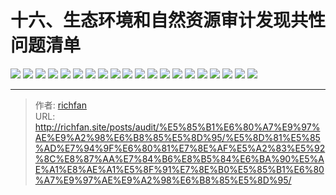 # 十六、生态环境和自然资源审计发现共性问题清单

![](https://img.richfan.site/audit/审计发现共性问题清单/十六、生态环境和自然资源审计发现共性问题清单/生态环境和自然资源审计发现共性问题清单138.webp)
![](https://img.richfan.site/audit/审计发现共性问题清单/十六、生态环境和自然资源审计发现共性问题清单/生态环境和自然资源审计发现共性问题清单139.webp)
![](https://img.richfan.site/audit/审计发现共性问题清单/十六、生态环境和自然资源审计发现共性问题清单/生态环境和自然资源审计发现共性问题清单140.webp)
![](https://img.richfan.site/audit/审计发现共性问题清单/十六、生态环境和自然资源审计发现共性问题清单/生态环境和自然资源审计发现共性问题清单141.webp)
![](https://img.richfan.site/audit/审计发现共性问题清单/十六、生态环境和自然资源审计发现共性问题清单/生态环境和自然资源审计发现共性问题清单142.webp)
![](https://img.richfan.site/audit/审计发现共性问题清单/十六、生态环境和自然资源审计发现共性问题清单/生态环境和自然资源审计发现共性问题清单143.webp)
![](https://img.richfan.site/audit/审计发现共性问题清单/十六、生态环境和自然资源审计发现共性问题清单/生态环境和自然资源审计发现共性问题清单144.webp)
![](https://img.richfan.site/audit/审计发现共性问题清单/十六、生态环境和自然资源审计发现共性问题清单/生态环境和自然资源审计发现共性问题清单145.webp)
![](https://img.richfan.site/audit/审计发现共性问题清单/十六、生态环境和自然资源审计发现共性问题清单/生态环境和自然资源审计发现共性问题清单146.webp)
![](https://img.richfan.site/audit/审计发现共性问题清单/十六、生态环境和自然资源审计发现共性问题清单/生态环境和自然资源审计发现共性问题清单147.webp)
![](https://img.richfan.site/audit/审计发现共性问题清单/十六、生态环境和自然资源审计发现共性问题清单/生态环境和自然资源审计发现共性问题清单148.webp)
![](https://img.richfan.site/audit/审计发现共性问题清单/十六、生态环境和自然资源审计发现共性问题清单/生态环境和自然资源审计发现共性问题清单149.webp)
![](https://img.richfan.site/audit/审计发现共性问题清单/十六、生态环境和自然资源审计发现共性问题清单/生态环境和自然资源审计发现共性问题清单150.webp)
![](https://img.richfan.site/audit/审计发现共性问题清单/十六、生态环境和自然资源审计发现共性问题清单/生态环境和自然资源审计发现共性问题清单151.webp)
![](https://img.richfan.site/audit/审计发现共性问题清单/十六、生态环境和自然资源审计发现共性问题清单/生态环境和自然资源审计发现共性问题清单152.webp)
![](https://img.richfan.site/audit/审计发现共性问题清单/十六、生态环境和自然资源审计发现共性问题清单/生态环境和自然资源审计发现共性问题清单153.webp)
![](https://img.richfan.site/audit/审计发现共性问题清单/十六、生态环境和自然资源审计发现共性问题清单/生态环境和自然资源审计发现共性问题清单154.webp)
![](https://img.richfan.site/audit/审计发现共性问题清单/十六、生态环境和自然资源审计发现共性问题清单/生态环境和自然资源审计发现共性问题清单155.webp)
![](https://img.richfan.site/audit/审计发现共性问题清单/十六、生态环境和自然资源审计发现共性问题清单/生态环境和自然资源审计发现共性问题清单156.webp)
![](https://img.richfan.site/audit/审计发现共性问题清单/十六、生态环境和自然资源审计发现共性问题清单/生态环境和自然资源审计发现共性问题清单157.webp)


---

> 作者: [richfan](https://richfan.site/)  
> URL: http://richfan.site/posts/audit/%E5%85%B1%E6%80%A7%E9%97%AE%E9%A2%98%E6%B8%85%E5%8D%95/%E5%8D%81%E5%85%AD%E7%94%9F%E6%80%81%E7%8E%AF%E5%A2%83%E5%92%8C%E8%87%AA%E7%84%B6%E8%B5%84%E6%BA%90%E5%AE%A1%E8%AE%A1%E5%8F%91%E7%8E%B0%E5%85%B1%E6%80%A7%E9%97%AE%E9%A2%98%E6%B8%85%E5%8D%95/  

